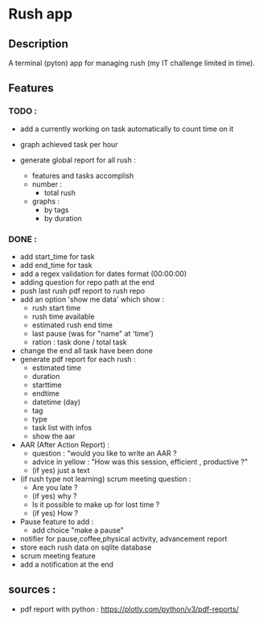 # Rush app

## Description

A terminal (pyton) app for managing rush (my IT challenge limited in time).

## Features 

### TODO : 

<!-- - make the endtime equal to rush endtime if not "end this rush right now" -->
- add a currently working on task automatically to count time on it

- graph achieved task per hour

- generate global report for all rush : 
    - features and tasks accomplish 
    - number : 
        - total rush
    - graphs : 
        - by tags
        - by duration

### DONE : 

- add start_time for task
- add end_time for task
- add a regex validation for dates format (00:00:00)
- adding question for repo path at the end
- push last rush pdf report to rush repo
- add an option 'show me data' which show :
    - rush start time
    - rush time available
    - estimated rush end time
    - last pause (was for "name" at 'time')
    - ration : task done / total task
- change the end all task have been done
- generate pdf report for each rush : 
    - estimated time
    - duration
    - starttime
    - endtime
    - datetime (day)
    - tag
    - type
    - task list with infos
    - show the aar
- AAR (After Action Report) :
    - question : "would you like to write an AAR ?
    - advice in yellow : "How was this session, efficient , productive ?"
    - (if yes) just a text
- (if rush type not learning) scrum meeting question : 
    - Are you late ?
    - (if yes) why ?
    - Is it possible to make up for lost time ?
    - (if yes) How ?
- Pause feature to add : 
    - add choice "make a pause" 
- notifier for pause,coffee,physical activity, advancement report
- store each rush data on sqlite database
- scrum meeting feature
- add a notification at the end 

## sources : 

- pdf report with python : https://plotly.com/python/v3/pdf-reports/